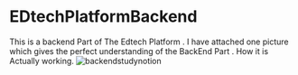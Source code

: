 # EDtechPlatformBackend
This is a backend Part of The Edtech Platform . I have attached one picture which gives the perfect understanding of the BackEnd Part . How it is Actually working.
![backendstudynotion](https://github.com/ashvin232002/EDtechPlatformBackend/assets/120255875/06167350-e33f-4b1c-a764-1b13b4797476)

